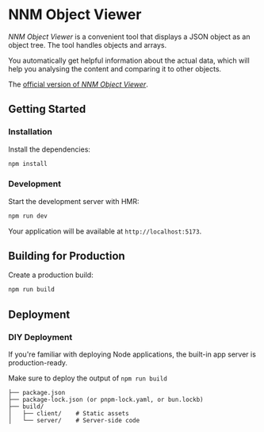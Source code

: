# NNM Object Viewer

_NNM Object Viewer_ is a convenient tool that displays a JSON object as an object tree. The tool handles objects and arrays.

You automatically get helpful information about the actual data, which will help you analysing the content and comparing it to other objects.

The [official version of _NNM Object Viewer_](https://anders.nemonisimors.com/projects/objectViewer).

## Getting Started

### Installation

Install the dependencies:

```bash
npm install
```

### Development

Start the development server with HMR:

```bash
npm run dev
```

Your application will be available at `http://localhost:5173`.

## Building for Production

Create a production build:

```bash
npm run build
```

## Deployment

### DIY Deployment

If you're familiar with deploying Node applications, the built-in app server is production-ready.

Make sure to deploy the output of `npm run build`

```
├── package.json
├── package-lock.json (or pnpm-lock.yaml, or bun.lockb)
├── build/
│   ├── client/    # Static assets
│   └── server/    # Server-side code
```
